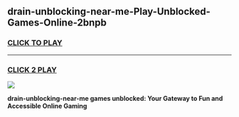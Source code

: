 
## drain-unblocking-near-me-Play-Unblocked-Games-Online-2bnpb
<h3>
<a href="https://premium76.site?title=drain-unblocking-near-me&ref=25A">CLICK TO PLAY</a></h3>
<hr>

<h3>
<a href="https://premium76.site?title=drain-unblocking-near-me&ref=25A">CLICK 2 PLAY</a>
  
</h3>

<a href="https://premium76.site?title=drain-unblocking-near-me&ref=25A"><img src="https://clearcache.store/games.png"></a>


**drain-unblocking-near-me games unblocked: Your Gateway to Fun and Accessible Online Gaming**
